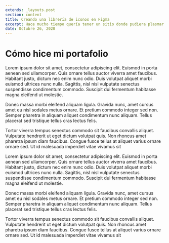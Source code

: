 ```yaml
---
extends: _layouts.post
section: content
title: Creando una librería de iconos en Figma
excerpt: Hace mucho tiempo quería tener un sitio donde pudiera plasmar mis conocimientos, habilidades
date: Octubre 26, 2020
---
```


# Cómo hice mi portafolio

Lorem ipsum dolor sit amet, consectetur adipiscing elit. Euismod in porta aenean sed ullamcorper. Quis ornare tellus auctor viverra amet faucibus. Habitant justo, dictum nec enim nunc odio. Duis volutpat aliquet morbi euismod ultrices nunc nulla. Sagittis, nisl nisl vulputate senectus suspendisse condimentum commodo. Suscipit dui fermentum habitasse magna eleifend ut molestie.

Donec massa morbi eleifend aliquam ligula. Gravida nunc, amet cursus amet eu nisl sodales metus ornare. Et pretium commodo integer sed non. Semper pharetra in aliquam aliquet condimentum nunc aliquam. Tellus placerat sed tristique tellus cras lectus felis.

Tortor viverra tempus senectus commodo sit faucibus convallis aliquet. Vulputate hendrerit ut eget dictum volutpat quis. Non rhoncus amet pharetra ipsum diam faucibus. Congue fusce tellus at aliquet varius ornare ornare sed. Ut id malesuada imperdiet vitae vivamus sit 

Lorem ipsum dolor sit amet, consectetur adipiscing elit. Euismod in porta aenean sed ullamcorper. Quis ornare tellus auctor viverra amet faucibus. Habitant justo, dictum nec enim nunc odio. Duis volutpat aliquet morbi euismod ultrices nunc nulla. Sagittis, nisl nisl vulputate senectus suspendisse condimentum commodo. Suscipit dui fermentum habitasse magna eleifend ut molestie.

Donec massa morbi eleifend aliquam ligula. Gravida nunc, amet cursus amet eu nisl sodales metus ornare. Et pretium commodo integer sed non. Semper pharetra in aliquam aliquet condimentum nunc aliquam. Tellus placerat sed tristique tellus cras lectus felis.

Tortor viverra tempus senectus commodo sit faucibus convallis aliquet. Vulputate hendrerit ut eget dictum volutpat quis. Non rhoncus amet pharetra ipsum diam faucibus. Congue fusce tellus at aliquet varius ornare ornare sed. Ut id malesuada imperdiet vitae vivamus sit
